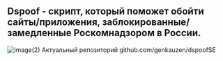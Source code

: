 ## **Dspoof - скрипт, который поможет обойти сайты/приложения, заблокированные/замедленные Роскомнадзором в России.**
![image(2)](https://github.com/user-attachments/assets/f7275244-26d2-4a59-b741-b8125bfcdae1)
Актуальный репозиторий github.com/genkauzen/dspoofSE
